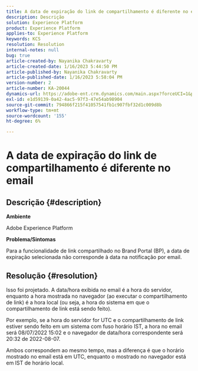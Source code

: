 ```yaml
---
title: A data de expiração do link de compartilhamento é diferente no email
description: Descrição
solution: Experience Platform
product: Experience Platform
applies-to: Experience Platform
keywords: KCS
resolution: Resolution
internal-notes: null
bug: true
article-created-by: Nayanika Chakravarty
article-created-date: 1/16/2023 5:44:50 PM
article-published-by: Nayanika Chakravarty
article-published-date: 1/16/2023 5:58:04 PM
version-number: 2
article-number: KA-20044
dynamics-url: https://adobe-ent.crm.dynamics.com/main.aspx?forceUCI=1&pagetype=entityrecord&etn=knowledgearticle&id=9e14b874-c595-ed11-aad1-6045bd006149
exl-id: e1d59139-0a42-4ac5-97f3-47e54ab98904
source-git-commit: 794866f215f41057541fb1c907fbf32d1c009d8b
workflow-type: tm+mt
source-wordcount: '155'
ht-degree: 6%

---
```


# A data de expiração do link de compartilhamento é diferente no email

## Descrição {#description}


<b>Ambiente</b>

Adobe Experience Platform

<b>Problema/Sintomas</b>

Para a funcionalidade de link compartilhado no Brand Portal (BP), a data de expiração selecionada não corresponde à data na notificação por email.


## Resolução {#resolution}


Isso foi projetado. A data/hora exibida no email é a hora do servidor, enquanto a hora mostrada no navegador (ao executar o compartilhamento de link) é a hora local (ou seja, a hora do sistema em que o compartilhamento de link está sendo feito).

Por exemplo, se a hora do servidor for UTC e o compartilhamento de link estiver sendo feito em um sistema com fuso horário IST, a hora no email será 08/07/2022 15:02 e o navegador de data/hora correspondente será 20:32 de 2022-08-07.

Ambos correspondem ao mesmo tempo, mas a diferença é que o horário mostrado no email está em UTC, enquanto o mostrado no navegador está em IST de horário local.

